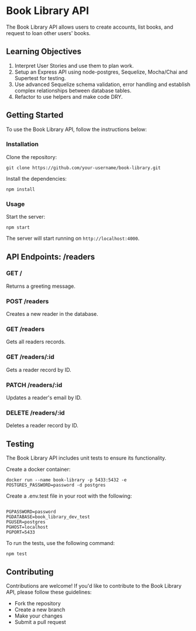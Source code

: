 <h1>Book Library API</h1>
<p>The Book Library API allows users to create accounts, list books, and request to loan other users' books.</p>

<h2>Learning Objectives</h2>
<ol>
  <li>Interpret User Stories and use them to plan work.</li>
  <li>Setup an Express API using node-postgres, Sequelize, Mocha/Chai and Supertest for testing.</li>
  <li>Use advanced Sequelize schema validation, error handling and establish complex relationships between database tables.</li>
  <li>Refactor to use helpers and make code DRY.</li>
</ol>

<h2>Getting Started</h2>
<p>To use the Book Library API, follow the instructions below:</p>

<h3>Installation</h3>
<p>Clone the repository:</p>
<pre><code>git clone https://github.com/your-username/book-library.git</code></pre>

<p>Install the dependencies:</p>
<pre><code>npm install</code></pre>

<h3>Usage</h3>

<p>Start the server:</p>
<pre><code>npm start</code></pre>

<p>The server will start running on <code>http://localhost:4000</code>.</p>

<h2>API Endpoints: /readers</h2>

<h3>GET /</h3>
<p>Returns a greeting message.</p>

<h3>POST /readers</h3>
<p>Creates a new reader in the database.</p>

<h3>GET /readers</h3>
<p>Gets all readers records.</p>

<h3>GET /readers/:id</h3>
<p>Gets a reader record by ID.</p>

<h3>PATCH /readers/:id</h3>
<p>Updates a reader's email by ID.</p>

<h3>DELETE /readers/:id</h3>
<p>Deletes a reader record by ID.</p>

<h2>Testing</h2>
<p>The Book Library API includes unit tests to ensure its functionality.</p>
<p>Create a docker container:</p>
<pre><code>docker run --name book-library -p 5433:5432 -e POSTGRES_PASSWORD=password -d postgres</code></pre>
<p>Create a .env.test file in your root with the following:</p>
<pre><code>
PGPASSWORD=password
PGDATABASE=book_library_dev_test
PGUSER=postgres
PGHOST=localhost
PGPORT=5433
</pre></code>
<p>To run the tests, use the following command:</p>
<pre><code>npm test</code></pre>

<h2>Contributing</h2>
<p>Contributions are welcome! If you'd like to contribute to the Book Library API, please follow these guidelines:</p>
<ul>
  <li>Fork the repository</li>
  <li>Create a new branch</li>
  <li>Make your changes</li>
  <li>Submit a pull request</li>
</ul>
